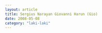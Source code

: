 ```yaml
---
layout: article
title: Sergius Narayan Giovanni Harun (Gio)
date: 2008-05-08 
category: "laki-laki"
---
```

